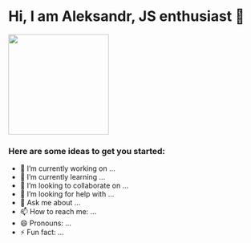 
<h1 align="start">Hi, I am Aleksandr, JS enthusiast 👋 <br /></h1> 

<p align="start">
  <img src="https://habrastorage.org/getpro/habr/upload_files/050/996/cfd/050996cfdf71d372cd653572d012c8ac.jpg" width="200" >
</p>

###   Here are some ideas to get you started:

- 🔭 I’m currently working on ...
- 🌱 I’m currently learning ...
- 👯 I’m looking to collaborate on ...
- 🤔 I’m looking for help with ...
- 💬 Ask me about ...
- 📫 How to reach me: ...
- 😄 Pronouns: ...
- ⚡ Fun fact: ...




<!-- 
**AleksanderKarmazin/AleksanderKarmazin** is a ✨ _special_ ✨ repository because its `README.md` (this file) appears on your GitHub profile.

Here are some ideas to get you started:

- 🔭 I’m currently working on ...
- 🌱 I’m currently learning ...
- 👯 I’m looking to collaborate on ...
- 🤔 I’m looking for help with ...
- 💬 Ask me about ...
- 📫 How to reach me: ...
- 😄 Pronouns: ...
- ⚡ Fun fact: ...
-->
